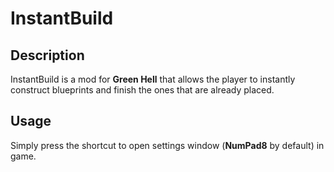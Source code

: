 # InstantBuild

## Description
InstantBuild is a mod for __Green Hell__ that allows the player to instantly construct blueprints and finish the ones that are already placed.

## Usage
Simply press the shortcut to open settings window (__NumPad8__ by default) in game.
